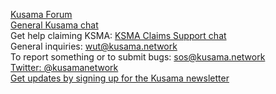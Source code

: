[Kusama Forum](https://forum.kusama.network/)  
[General Kusama chat](https://riot.im/app/#/room/#kusamawatercooler:polkadot.builders)  
Get help claiming KSMA: [KSMA Claims Support chat](https://riot.im/app/#/room/#KSMAClaims:polkadot.builders)  
General inquiries: [wut@kusama.network](mailto:wut@kusama.network)  
To report something or to submit bugs: [sos@kusama.network](mailto:sos@kusama.network)  
[Twitter: @kusamanetwork](https://twitter.com/kusamanetwork)  
[Get updates by signing up for the Kusama newsletter](https://parity.us3.list-manage.com/subscribe?u=5a2f42d973542fc80fa925cec&id=582fff042a)  
